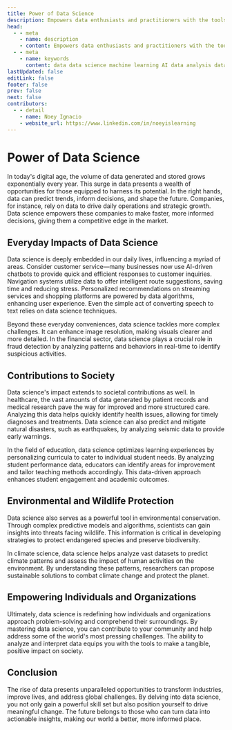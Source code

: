 ```yaml
---
title: Power of Data Science
description: Empowers data enthusiasts and practitioners with the tools and knowledge to unlock the potential of data.
head:
  - - meta
    - name: description
    - content: Empowers data enthusiasts and practitioners with the tools and knowledge to unlock the potential of data.
  - - meta
    - name: keywords
      content: data data science machine learning AI data analysis data-driven data enthusiasts data practitioners
lastUpdated: false
editLink: false
footer: false
prev: false
next: false
contributors:
  - - detail
    - name: Noey Ignacio
    - website_url: https://www.linkedin.com/in/noeyislearning
---
```


# Power of Data Science

In today's digital age, the volume of data generated and stored grows exponentially every year. This surge in data presents a wealth of opportunities for those equipped to harness its potential. In the right hands, data can predict trends, inform decisions, and shape the future. Companies, for instance, rely on data to drive daily operations and strategic growth. Data science empowers these companies to make faster, more informed decisions, giving them a competitive edge in the market.

## Everyday Impacts of Data Science

Data science is deeply embedded in our daily lives, influencing a myriad of areas. Consider customer service—many businesses now use AI-driven chatbots to provide quick and efficient responses to customer inquiries. Navigation systems utilize data to offer intelligent route suggestions, saving time and reducing stress. Personalized recommendations on streaming services and shopping platforms are powered by data algorithms, enhancing user experience. Even the simple act of converting speech to text relies on data science techniques.

Beyond these everyday conveniences, data science tackles more complex challenges. It can enhance image resolution, making visuals clearer and more detailed. In the financial sector, data science plays a crucial role in fraud detection by analyzing patterns and behaviors in real-time to identify suspicious activities.

## Contributions to Society

Data science's impact extends to societal contributions as well. In healthcare, the vast amounts of data generated by patient records and medical research pave the way for improved and more structured care. Analyzing this data helps quickly identify health issues, allowing for timely diagnoses and treatments. Data science can also predict and mitigate natural disasters, such as earthquakes, by analyzing seismic data to provide early warnings.

In the field of education, data science optimizes learning experiences by personalizing curricula to cater to individual student needs. By analyzing student performance data, educators can identify areas for improvement and tailor teaching methods accordingly. This data-driven approach enhances student engagement and academic outcomes.

## Environmental and Wildlife Protection

Data science also serves as a powerful tool in environmental conservation. Through complex predictive models and algorithms, scientists can gain insights into threats facing wildlife. This information is critical in developing strategies to protect endangered species and preserve biodiversity.

In climate science, data science helps analyze vast datasets to predict climate patterns and assess the impact of human activities on the environment. By understanding these patterns, researchers can propose sustainable solutions to combat climate change and protect the planet.

## Empowering Individuals and Organizations

Ultimately, data science is redefining how individuals and organizations approach problem-solving and comprehend their surroundings. By mastering data science, you can contribute to your community and help address some of the world's most pressing challenges. The ability to analyze and interpret data equips you with the tools to make a tangible, positive impact on society.

## Conclusion

The rise of data presents unparalleled opportunities to transform industries, improve lives, and address global challenges. By delving into data science, you not only gain a powerful skill set but also position yourself to drive meaningful change. The future belongs to those who can turn data into actionable insights, making our world a better, more informed place.
